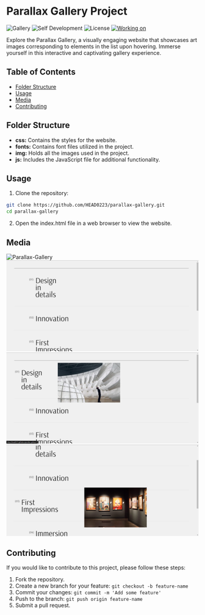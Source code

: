 # Parallax Gallery Project

![Gallery](https://img.shields.io/badge/Gallery-Parallax-brightgreen)
![Self Development](https://img.shields.io/badge/Project-Self_Development-red)
![License](https://img.shields.io/badge/License-MIT-yellow)
[![Working on](https://img.shields.io/badge/Working_on-Chrome-informational?logo=google-chrome&logoColor=white)](https://head0223.github.io/parallax-gallery/)

Explore the Parallax Gallery, a visually engaging website that showcases art images corresponding to elements in the list upon hovering. Immerse yourself in this interactive and captivating gallery experience.

## Table of Contents

-  [Folder Structure](#folder-structure)
-  [Usage](#usage)
-  [Media](#Media)
-  [Contributing](#contributing)

## Folder Structure

-  **css:** Contains the styles for the website.
-  **fonts:** Contains font files utilized in the project.
-  **img:** Holds all the images used in the project.
-  **js:** Includes the JavaScript file for additional functionality.

## Usage

1. Clone the repository:

```bash
git clone https://github.com/HEAD0223/parallax-gallery.git
cd parallax-gallery
```

2. Open the index.html file in a web browser to view the website.

## Media

![Parallax-Gallery](./img/Parallax-Gallery.gif)
![parallax-gallery_1](./img/parallax-gallery_1.png)
![parallax-gallery_2](./img/parallax-gallery_2.png)
![parallax-gallery_3](./img/parallax-gallery_3.png)

## Contributing

If you would like to contribute to this project, please follow these steps:

1. Fork the repository.
2. Create a new branch for your feature: `git checkout -b feature-name`
3. Commit your changes: `git commit -m 'Add some feature'`
4. Push to the branch: `git push origin feature-name`
5. Submit a pull request.
